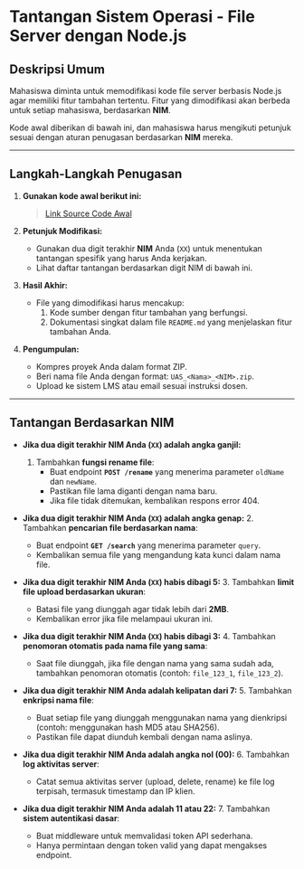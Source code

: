 # **Tantangan Sistem Operasi - File Server dengan Node.js**

## **Deskripsi Umum**
Mahasiswa diminta untuk memodifikasi kode file server berbasis Node.js agar memiliki fitur tambahan tertentu. Fitur yang dimodifikasi akan berbeda untuk setiap mahasiswa, berdasarkan **NIM**.

Kode awal diberikan di bawah ini, dan mahasiswa harus mengikuti petunjuk sesuai dengan aturan penugasan berdasarkan **NIM** mereka.

---

## **Langkah-Langkah Penugasan**

1. **Gunakan kode awal berikut ini:**
   > [Link Source Code Awal](https://github.com/yastiaisyah/VaultSync)

3. **Petunjuk Modifikasi:**
   - Gunakan dua digit terakhir **NIM** Anda (`XX`) untuk menentukan tantangan spesifik yang harus Anda kerjakan.
   - Lihat daftar tantangan berdasarkan digit NIM di bawah ini.

4. **Hasil Akhir:**
   - File yang dimodifikasi harus mencakup:
     1. Kode sumber dengan fitur tambahan yang berfungsi.
     2. Dokumentasi singkat dalam file `README.md` yang menjelaskan fitur tambahan Anda.

5. **Pengumpulan:**
   - Kompres proyek Anda dalam format ZIP.
   - Beri nama file Anda dengan format: `UAS_<Nama>_<NIM>.zip`.
   - Upload ke sistem LMS atau email sesuai instruksi dosen.

---

## **Tantangan Berdasarkan NIM**

- **Jika dua digit terakhir NIM Anda (`XX`) adalah angka ganjil:**
  1. Tambahkan **fungsi rename file**:
     - Buat endpoint **`POST /rename`** yang menerima parameter `oldName` dan `newName`.
     - Pastikan file lama diganti dengan nama baru.
     - Jika file tidak ditemukan, kembalikan respons error 404.

- **Jika dua digit terakhir NIM Anda (`XX`) adalah angka genap:**
  2. Tambahkan **pencarian file berdasarkan nama**:
     - Buat endpoint **`GET /search`** yang menerima parameter `query`.
     - Kembalikan semua file yang mengandung kata kunci dalam nama file.

- **Jika dua digit terakhir NIM Anda (`XX`) habis dibagi 5:**
  3. Tambahkan **limit file upload berdasarkan ukuran**:
     - Batasi file yang diunggah agar tidak lebih dari **2MB**.
     - Kembalikan error jika file melampaui ukuran ini.

- **Jika dua digit terakhir NIM Anda (`XX`) habis dibagi 3:**
  4. Tambahkan **penomoran otomatis pada nama file yang sama**:
     - Saat file diunggah, jika file dengan nama yang sama sudah ada, tambahkan penomoran otomatis (contoh: `file_123_1`, `file_123_2`).

- **Jika dua digit terakhir NIM Anda adalah kelipatan dari 7:**
  5. Tambahkan **enkripsi nama file**:
     - Buat setiap file yang diunggah menggunakan nama yang dienkripsi (contoh: menggunakan hash MD5 atau SHA256).
     - Pastikan file dapat diunduh kembali dengan nama aslinya.

- **Jika dua digit terakhir NIM Anda adalah angka nol (00):**
  6. Tambahkan **log aktivitas server**:
     - Catat semua aktivitas server (upload, delete, rename) ke file log terpisah, termasuk timestamp dan IP klien.

- **Jika dua digit terakhir NIM Anda adalah 11 atau 22:**
  7. Tambahkan **sistem autentikasi dasar**:
     - Buat middleware untuk memvalidasi token API sederhana.
     - Hanya permintaan dengan token valid yang dapat mengakses endpoint.
